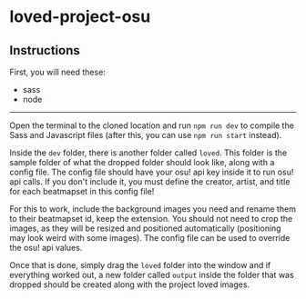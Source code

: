 # loved-project-osu

## Instructions

First, you will need these:

- sass
- node

---

Open the terminal to the cloned location and run `npm run dev` to compile the Sass and Javascript files (after this, you can use `npm run start` instead).

Inside the `dev` folder, there is another folder called `loved`. This folder is the sample folder of what the dropped folder should look like, along with a config file. The config file should have your osu! api key inside it to run osu! api calls. If you don't include it, you must define the creator, artist, and title for each beatmapset in this config file!

For this to work, include the background images you need and rename them to their beatmapset id, keep the extension. You should not need to crop the images, as they will be resized and positioned automatically (positioning may look weird with some images). The config file can be used to override the osu! api values.

Once that is done, simply drag the `loved` folder into the window and if everything worked out, a new folder called `output` inside the folder that was dropped should be created along with the project loved images.
